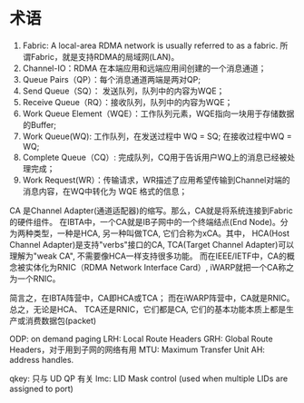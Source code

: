 # 术语

1. Fabric: A local-area RDMA network is usually referred to as a fabric. 所谓Fabric，就是支持RDMA的局域网(LAN)。
2. Channel-IO：RDMA 在本端应用和远端应用间创建的一个消息通道；
3. Queue Pairs（QP）：每个消息通道两端是两对QP;
4. Send Queue（SQ）： 发送队列，队列中的内容为WQE；
5. Receive Queue（RQ）：接收队列，队列中的内容为WQE；
6. Work Queue Element（WQE）：工作队列元素，WQE指向一块用于存储数据的Buffer;
7. Work Queue(WQ): 工作队列，在发送过程中 WQ =  SQ; 在接收过程中WQ = WQ;
8. Complete Queue（CQ）: 完成队列，CQ用于告诉用户WQ上的消息已经被处理完成；
9. Work Request(WR）：传输请求，WR描述了应用希望传输到Channel对端的消息内容，在WQ中转化为 WQE 格式的信息；

CA 是Channel Adapter(通道适配器)的缩写。那么，CA就是将系统连接到Fabric的硬件组件。 在IBTA中，一个CA就是IB子网中的一个终端结点(End Node)。分为两种类型，一种是HCA, 另一种叫做TCA, 它们合称为xCA。其中， HCA(Host Channel Adapter)是支持"verbs"接口的CA, TCA(Target Channel Adapter)可以理解为"weak CA", 不需要像HCA一样支持很多功能。 而在IEEE/IETF中，CA的概念被实体化为RNIC（RDMA Network Interface Card）, iWARP就把一个CA称之为一个RNIC。

简言之，在IBTA阵营中，CA即HCA或TCA； 而在iWARP阵营中，CA就是RNIC。 总之，无论是HCA、 TCA还是RNIC，它们都是CA, 它们的基本功能本质上都是生产或消费数据包(packet)

ODP: on demand paging
LRH: Local Route Headers
GRH: Global Route Headers，对于用到子网的网络有用
MTU: Maximum Transfer Unit
AH:  address handles.

qkey: 只与 UD QP 有关
lmc: LID Mask control (used when multiple LIDs are assigned to
port)
